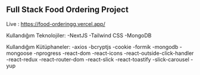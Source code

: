 

## Full Stack Food Ordering Project

Live : https://food-orderingg.vercel.app/

Kullandığım Teknolojiler:
-NextJS 
-Tailwind CSS
-MongoDB

Kullandığım Kütüphaneler:
-axios
-bcryptjs
-cookie
-formik
-mongodb
-mongoose
-nprogress
-react-dom
-react-icons
-react-outside-click-handler
-react-redux
-react-router-dom
-react-slick
-react-toastify
-slick-carousel
-yup


